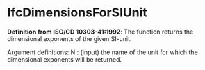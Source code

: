 # IfcDimensionsForSIUnit

**Definition from ISO/CD 10303-41:1992**: The function returns the dimensional exponents of the given SI-unit.
<!-- end of short definition -->

Argument definitions:
N : (input) the name of the unit for which the dimensional exponents will be returned.

